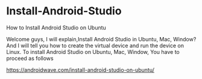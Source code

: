 # Install-Android-Studio
How to Install Android Studio on Ubuntu

Welcome guys, I will explain,Install Android Studio in Ubuntu, Mac, Window? And I will tell you how to create the virtual device and run the device on Linux. To install Android Studio on Ubuntu, Mac, Window, You have to proceed as follows

https://androidwave.com/install-android-studio-on-ubuntu/

